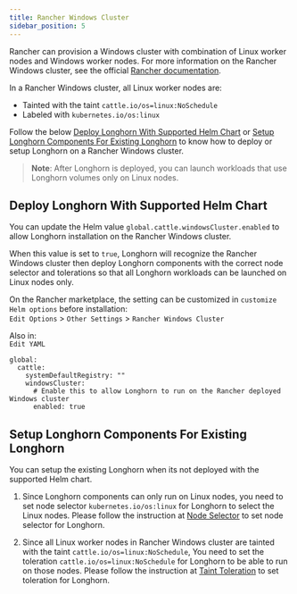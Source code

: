 ```yaml
---
title: Rancher Windows Cluster
sidebar_position: 5
---
```


<head>
  <link rel="canonical" href="https://main--longhornio-docusaurus.netlify.app/advanced-resources/deploy/rancher_windows_cluster"/>
</head>

Rancher can provision a Windows cluster with combination of Linux worker nodes and Windows worker nodes.
For more information on the Rancher Windows cluster, see the official [Rancher documentation](https://rancher.com/docs/rancher/v2.x/en/cluster-provisioning/rke-clusters/windows-clusters/).

In a Rancher Windows cluster, all Linux worker nodes are:
- Tainted with the taint `cattle.io/os=linux:NoSchedule`
- Labeled with `kubernetes.io/os:linux`

Follow the below [Deploy Longhorn With Supported Helm Chart](#deploy-longhorn-with-supported-helm-chart) or [Setup Longhorn Components For Existing Longhorn](#setup-longhorn-components-for-existing-longhorn) to know how to deploy or setup Longhorn on a Rancher Windows cluster.

> **Note**: After Longhorn is deployed, you can launch workloads that use Longhorn volumes only on Linux nodes.

## Deploy Longhorn With Supported Helm Chart
You can update the Helm value `global.cattle.windowsCluster.enabled` to allow Longhorn installation on the Rancher Windows cluster.

When this value is set to `true`, Longhorn will recognize the Rancher Windows cluster then deploy Longhorn components with the correct node selector and tolerations so that all Longhorn workloads can be launched on Linux nodes only.

On the Rancher marketplace, the setting can be customized in `customize Helm options` before installation: \
`Edit Options` > `Other Settings` > `Rancher Windows Cluster`

Also in: \
`Edit YAML`
```
global:
  cattle:
    systemDefaultRegistry: ""
    windowsCluster:
      # Enable this to allow Longhorn to run on the Rancher deployed Windows cluster
      enabled: true
```

## Setup Longhorn Components For Existing Longhorn
You can setup the existing Longhorn when its not deployed with the supported Helm chart.

1. Since Longhorn components can only run on Linux nodes,
   you need to set node selector `kubernetes.io/os:linux` for Longhorn to select the Linux nodes.
   Please follow the instruction at [Node Selector](./node-selector) to set node selector for Longhorn.

1. Since all Linux worker nodes in Rancher Windows cluster are tainted with the taint `cattle.io/os=linux:NoSchedule`,
   You need to set the toleration `cattle.io/os=linux:NoSchedule` for Longhorn to be able to run on those nodes.
   Please follow the instruction at [Taint Toleration](./taint-toleration) to set toleration for Longhorn.
